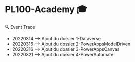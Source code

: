 # PL100-Academy :mortar_board:

:mag: Event Trace
 - 20220314 --> Ajout du dossier 1-Dataverse
 - 20220316 --> Ajout du dossier 2-PowerAppsModelDriven
 - 20220316 --> Ajout du dossier 3-PowerAppsCanvas
 - 20220321 --> Ajout du dossier 4-PowerAutomate